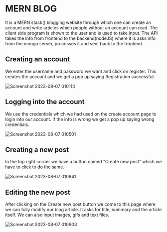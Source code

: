 
# MERN BLOG

It is a MERN stack() blogging website through which one can create an account and write articles which people without an account can read. The client side program is shown to the user and is used to take input. The API takes the info from frontend to the backend(nodeJS) where it is asks info from the mongo server, processes it and sent back to the frontend.


## Creating an account
We enter the username and password we want and click on register.
This creates the account and we get a pop up saying Registration successful.

![Screenshot 2023-08-07 010114](https://github.com/Chirag1969/MERN-BLOG/assets/72310140/763fdbf9-0bba-46c7-ae57-6d6f7130a618)
## Logging into the account
We use the credentials which we had used on the create account page to login into our account. If the info is wrong we get a pop up saying wrong credentials.

![Screenshot 2023-08-07 010501](https://github.com/Chirag1969/MERN-BLOG/assets/72310140/c45843c8-6937-44c4-8d89-fc27b31225ab)
## Creating a new post

In the top right corner we have a button named "Create new post" which we have to click to do the same.

![Screenshot 2023-08-07 010841](https://github.com/Chirag1969/MERN-BLOG/assets/72310140/c70fd7f4-9c1d-4185-bda1-fc3269b9112d)
## Editing the new post

After clicking on the Create new post button we come to this page where we can fully modify our blog article. It asks for title, summary and the article itself. We can also input images, gifs and text files.

![Screenshot 2023-08-07 010903](https://github.com/Chirag1969/MERN-BLOG/assets/72310140/e7398c4c-fee4-4a6a-a082-0272e3ee42a3)

